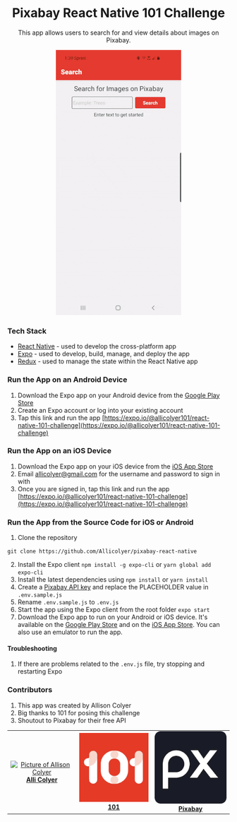 <div align="center">

# Pixabay React Native 101 Challenge

This app allows users to search for and view details about images on Pixabay.

![gif-of-app](./src/assets/app.gif)

</div>

### Tech Stack

- [React Native](https://reactnative.dev/) - used to develop the cross-platform app
- [Expo](https://docs.expo.io/) - used to develop, build, manage, and deploy the app
- [Redux](https://redux.js.org/) - used to manage the state within the React Native app

### Run the App on an Android Device

1. Download the Expo app on your Android device from the [Google Play Store](https://play.google.com/store/apps/details?id=host.exp.exponent)
2. Create an Expo account or log into your existing account
3. Tap this link and run the app [https://expo.io/@allicolyer101/react-native-101-challenge](https://expo.io/@allicolyer101/react-native-101-challenge)

### Run the App on an iOS Device

1. Download the Expo app on your iOS device from the [iOS App Store](https://search.itunes.apple.com/WebObjects/MZContentLink.woa/wa/link?path=apps%2fexponent)
2. Email allicolyer@gmail.com for the username and password to sign in with
3. Once you are signed in, tap this link and run the app [https://expo.io/@allicolyer101/react-native-101-challenge](https://expo.io/@allicolyer101/react-native-101-challenge)

### Run the App from the Source Code for iOS or Android

1. Clone the repository

```
git clone https://github.com/Allicolyer/pixabay-react-native
```

2. Install the Expo client `npm install -g expo-cli` or `yarn global add expo-cli`
3. Install the latest dependencies using `npm install` or `yarn install`
4. Create a [Pixabay API key](https://pixabay.com/api/docs/) and replace the PLACEHOLDER value in `.env.sample.js`
5. Rename `.env.sample.js` to `.env.js`
6. Start the app using the Expo client from the root folder `expo start`
7. Download the Expo app to run on your Android or iOS device. It's available on the [Google Play Store](https://play.google.com/store/apps/details?id=host.exp.exponent) and on the [iOS App Store](https://search.itunes.apple.com/WebObjects/MZContentLink.woa/wa/link?path=apps%2fexponent). You can also use an emulator to run the app.

#### Troubleshooting

1. If there are problems related to the `.env.js` file, try stopping and restarting Expo

### Contributors

1. This app was created by Allison Colyer
2. Big thanks to 101 for posing this challenge
3. Shoutout to Pixabay for their free API

<table>
  <tr>
    <td align="center"><a href="https://github.com/allicolyer"><img src="https://avatars1.githubusercontent.com/u/11083917?s=460&v=4" width="200px;" alt="Picture of Allison Colyer"/><br /><b>Alli Colyer</b></a></td>
    <td align="center"><a href="https://www.101edu.co"><img src="./src/assets/101.png" width="200px;" alt="101 Logo"/><br /><b>101</b></a></td>
    <td align="center"><a href="https://pixabay.com/"><img src="./src/assets/pixabay.png" width="200px;" alt="Pixabay Logo"/><br /><b>Pixabay</b></a></td>
  </tr>
</table>
